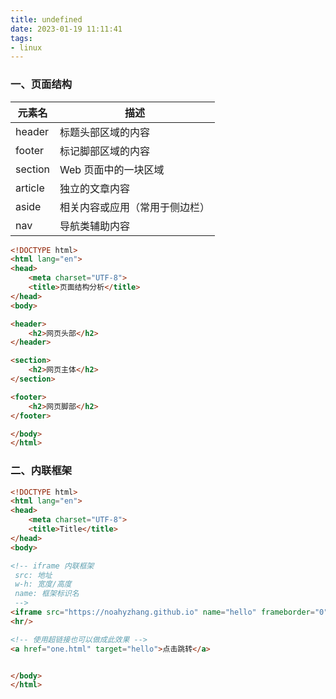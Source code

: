 ```yaml
---
title: undefined
date: 2023-01-19 11:11:41
tags:
- linux
---
```


### 一、页面结构

| 元素名  | 描述                           |
| ------- | ------------------------------ |
| header  | 标题头部区域的内容             |
| footer  | 标记脚部区域的内容             |
| section | Web 页面中的一块区域           |
| article | 独立的文章内容                 |
| aside   | 相关内容或应用（常用于侧边栏） |
| nav     | 导航类辅助内容                 |

```html
<!DOCTYPE html>
<html lang="en">
<head>
    <meta charset="UTF-8">
    <title>页面结构分析</title>
</head>
<body>

<header> 
    <h2>网页头部</h2> 
</header>

<section>
    <h2>网页主体</h2>
</section>

<footer>
    <h2>网页脚部</h2>
</footer>

</body>
</html>
```

### 二、内联框架

```html
<!DOCTYPE html>
<html lang="en">
<head>
    <meta charset="UTF-8">
    <title>Title</title>
</head>
<body>

<!-- iframe 内联框架
 src: 地址
 w-h: 宽度/高度
 name: 框架标识名
 -->
<iframe src="https://noahyzhang.github.io" name="hello" frameborder="0" width="1000px" height="400px"></iframe>
<hr/>

<!-- 使用超链接也可以做成此效果 -->
<a href="one.html" target="hello">点击跳转</a>


</body>
</html>
```

